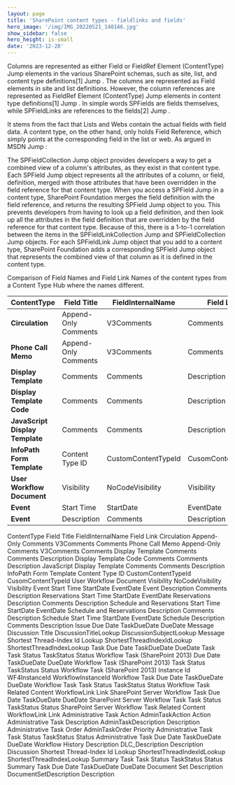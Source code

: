 ```yaml
---
layout: page
title: 'SharePoint content types - fieldlinks and fields'
hero_image: '/img/IMG_20220521_140146.jpg'
show_sidebar: false
hero_height: is-small
date: '2023-12-28'
---
```


Columns are represented as either Field or FieldRef Element (ContentType) Jump  elements in the various SharePoint schemas, such as site, list, and content type definitions[1] Jump . The columns are represented as Field elements in site and list definitions. However, the column references are represented as FieldRef Element (ContentType) Jump  elements in content type definitions[1] Jump .  In simple words SPFields are fields themselves, while SPFieldLinks are references to the fields[2] Jump .

It stems from the fact that Lists and Webs contain the actual fields with field data. A content type, on the other hand, only holds Field Reference, which simply points at the corresponding field in the list or web. As argued in MSDN Jump :
 
The SPFieldCollection Jump  object provides developers a way to get a combined view of a column's attributes, as they exist in that content type. Each SPField Jump  object represents all the attributes of a column, or field, definition, merged with those attributes that have been overridden in the field reference for that content type. 
When you access a SPField Jump  in a content type, SharePoint Foundation merges the field definition with the field reference, and returns the resulting SPField Jump  object to you. This prevents developers from having to look up a field definition, and then look up all the attributes in the field definition that are overridden by the field reference for that content type.
Because of this, there is a 1-to-1 correlation between the items in the SPFieldLinkCollection Jump  and SPFieldCollection Jump  objects. For each SPFieldLink Jump  object that you add to a content type, SharePoint Foundation adds a corresponding SPField Jump  object that represents the combined view of that column as it is defined in the content type.




Comparison of Field Names and Field Link Names of the content types from a Content Type Hub where the names different.

| **ContentType**                 | **Field Title**      | **FieldInternalName** | **Field Link**     | **** | **** | **** | **** | **** | **** |
|---------------------------------|----------------------|-----------------------|--------------------|------|------|------|------|------|------|
| **Circulation**                 | Append-Only Comments | V3Comments            | Comments           |      |      |      |      |      |      |
| **Phone Call Memo**             | Append-Only Comments | V3Comments            | Comments           |      |      |      |      |      |      |
| **Display Template**            | Comments             | Comments              | Description        |      |      |      |      |      |      |
| **Display Template Code**       | Comments             | Comments              | Description        |      |      |      |      |      |      |
| **JavaScript Display Template** | Comments             | Comments              | Description        |      |      |      |      |      |      |
| **InfoPath Form Template**      | Content Type ID      | CustomContentTypeId   | CusomContentTypeId |      |      |      |      |      |      |
| **User Workflow Document**      | Visibility           | NoCodeVisibility      | Visibility         |      |      |      |      |      |      |
| **Event**                       | Start Time           | StartDate             | EventDate          |      |      |      |      |      |      |
| **Event**                       | Description          | Comments              | Description        |      |      |      |      |      |      |





ContentType	Field Title	FieldInternalName	Field Link
Circulation	Append-Only Comments	V3Comments	Comments
Phone Call Memo	Append-Only Comments	V3Comments	Comments
Display Template	Comments	Comments	Description
Display Template Code	Comments	Comments	Description
JavaScript Display Template	Comments	Comments	Description
InfoPath Form Template	Content Type ID	CustomContentTypeId	CusomContentTypeId
User Workflow Document	Visibility	NoCodeVisibility	Visibility
Event	Start Time	StartDate	EventDate
Event	Description	Comments	Description
Reservations	Start Time	StartDate	EventDate
Reservations	Description	Comments	Description
Schedule and Reservations	Start Time	StartDate	EventDate
Schedule and Reservations	Description	Comments	Description
Schedule	Start Time	StartDate	EventDate
Schedule	Description	Comments	Description
Issue	Due Date	TaskDueDate	DueDate
Message	Discussion Title	DiscussionTitleLookup	DiscussionSubjectLookup
Message	Shortest Thread-Index Id Lookup	ShortestThreadIndexIdLookup	ShortestThreadIndexLookup
Task	Due Date	TaskDueDate	DueDate
Task	Task Status	TaskStatus	Status
Workflow Task (SharePoint 2013)	Due Date	TaskDueDate	DueDate
Workflow Task (SharePoint 2013)	Task Status	TaskStatus	Status
Workflow Task (SharePoint 2013)	Instance Id	WF4InstanceId	WorkflowInstanceId
Workflow Task	Due Date	TaskDueDate	DueDate
Workflow Task	Task Status	TaskStatus	Status
Workflow Task	Related Content	WorkflowLink	Link
SharePoint Server Workflow Task	Due Date	TaskDueDate	DueDate
SharePoint Server Workflow Task	Task Status	TaskStatus	Status
SharePoint Server Workflow Task	Related Content	WorkflowLink	Link
Administrative Task	Action	AdminTaskAction	Action
Administrative Task	Description	AdminTaskDescription	Description
Administrative Task	Order	AdminTaskOrder	Priority
Administrative Task	Task Status	TaskStatus	Status
Administrative Task	Due Date	TaskDueDate	DueDate
Workflow History	Description	DLC_Description	Description
Discussion	Shortest Thread-Index Id Lookup	ShortestThreadIndexIdLookup	ShortestThreadIndexLookup
Summary Task	Task Status	TaskStatus	Status
Summary Task	Due Date	TaskDueDate	DueDate
Document Set	Description	DocumentSetDescription	Description
